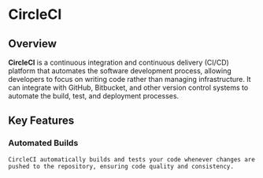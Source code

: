 # CircleCI

## Overview

**CircleCI** is a continuous integration and continuous delivery (CI/CD) platform that automates the software development process, allowing developers to focus on writing code rather than managing infrastructure. It can integrate with GitHub, Bitbucket, and other version control systems to automate the build, test, and deployment processes.

## Key Features

### Automated Builds


    CircleCI automatically builds and tests your code whenever changes are pushed to the repository, ensuring code quality and consistency.
